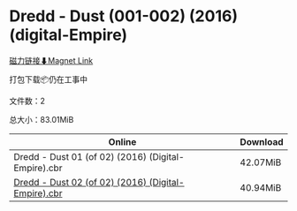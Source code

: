# Dredd - Dust (001-002) (2016) (digital-Empire)

[磁力链接⬇Magnet Link](magnet:?xt=urn:btih:ef609cfcb7d8e7bbc91fdfb69a7d28bb3cd9ab8f&dn=Dredd%20-%20Dust%20%28001-002%29%20%282016%29%20%28digital-Empire%29)

打包下载📦仍在工事中

文件数：2

总大小：83.01MiB

Online | Download
--- | ---
Dredd - Dust 01 (of 02) (2016) (Digital-Empire).cbr | 42.07MiB
[Dredd - Dust 02 (of 02) (2016) (Digital-Empire).cbr](https://github.com/alicewish/markdown/blob/master/comic/Dredd-Dust-02-of-02-2016-Digital-Empire-cbr.md) | 40.94MiB